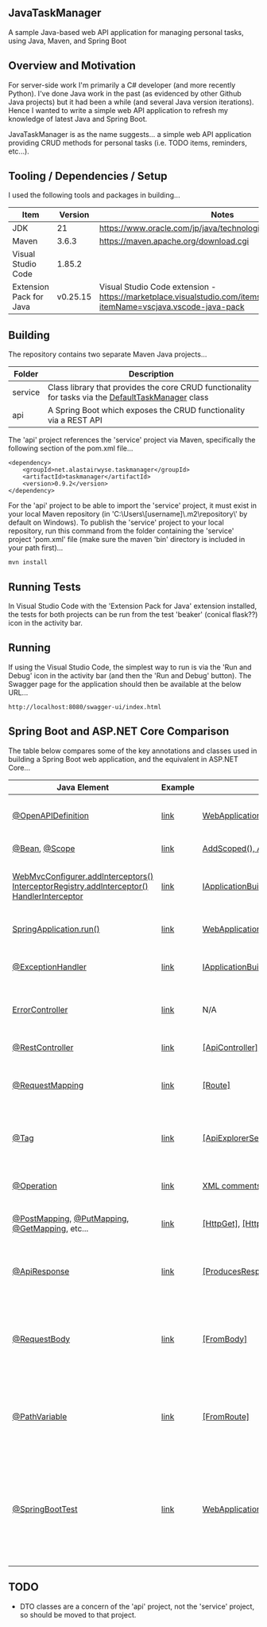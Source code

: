 JavaTaskManager
---------------

A sample Java-based web API application for managing personal tasks, using Java, Maven, and Spring Boot

## Overview and Motivation

For server-side work I'm primarily a C# developer (and more recently Python).  I've done Java work in the past (as evidenced by other Github Java projects) but it had been a while (and several Java version iterations).  Hence I wanted to write a simple web API application to refresh my knowledge of latest Java and Spring Boot.

JavaTaskManager is as the name suggests... a simple web API application providing CRUD methods for personal tasks (i.e. TODO items, reminders, etc...).

## Tooling / Dependencies / Setup

I used the following tools and packages in building...

| Item | Version | Notes |
| ---- | ------- | ----- |
| JDK  | 21      | https://www.oracle.com/jp/java/technologies/downloads/#java21 |
| Maven | 3.6.3 | https://maven.apache.org/download.cgi |
| Visual Studio Code | 1.85.2 | |
| Extension Pack for Java | v0.25.15 | Visual Studio Code extension - https://marketplace.visualstudio.com/items?itemName=vscjava.vscode-java-pack |
 
## Building

The repository contains two separate Maven Java projects...

| Folder | Description |
| ------ | ----------- |
| service | Class library that provides the core CRUD functionality for tasks via the [DefaultTaskManager](https://github.com/alastairwyse/JavaTaskManager/blob/27a9e01af8e29082ad8c030910fa8a2814446b95/service/src/main/java/net/alastairwyse/taskmanager/DefaultTaskManager.java) class |
| api | A Spring Boot which exposes the CRUD functionality via a REST API |

The 'api' project references the 'service' project via Maven, specifically the following section of the pom.xml file...

```
<dependency>
    <groupId>net.alastairwyse.taskmanager</groupId>
    <artifactId>taskmanager</artifactId>
    <version>0.9.2</version>
</dependency>
```

For the 'api' project to be able to import the 'service' project, it must exist in your local Maven repository (in 'C:\\Users\\\[username\]\\.m2\repository\\' by default on Windows).  To publish the 'service' project to your local repository, run this command from the folder containing the 'service' project 'pom.xml' file (make sure the maven 'bin' directory is included in your path first)...

```
mvn install
```

## Running Tests

In Visual Studio Code with the 'Extension Pack for Java' extension installed, the tests for both projects can be run from the test 'beaker' (conical flask??) icon in the activity bar.

## Running 

If using the Visual Studio Code, the simplest way to run is via the 'Run and Debug' icon in the activity bar (and then the 'Run and Debug' button).  The Swagger page for the application should then be available at the below URL...

```
http://localhost:8080/swagger-ui/index.html
```

## Spring Boot and ASP.NET Core Comparison

The table below compares some of the key annotations and classes used in building a Spring Boot web application, and the equivalent in ASP.NET Core...

| Java Element | Example | C# Equivalent | Purpose |
| ------------ | ------- | ------------- | ------- |
| [@OpenAPIDefinition](https://docs.swagger.io/swagger-core/v2.0.0-RC3/apidocs/io/swagger/v3/oas/annotations/OpenAPIDefinition.html) | [link](https://github.com/alastairwyse/JavaTaskManager/blob/27a9e01af8e29082ad8c030910fa8a2814446b95/api/src/main/java/net/alastairwyse/taskmanager/api/Config.java#L40) | [WebApplicationBuilder.Services.AddSwaggerGen()](https://learn.microsoft.com/en-us/aspnet/core/tutorials/getting-started-with-swashbuckle?view=aspnetcore-7.0&tabs=visual-studio) | Add title, description, etc to Swagger page |
| [@Bean](https://docs.spring.io/spring-framework/docs/current/javadoc-api/org/springframework/context/annotation/Bean.html), [@Scope](https://docs.spring.io/spring-framework/docs/current/javadoc-api/org/springframework/context/annotation/Scope.html) | [link](https://github.com/alastairwyse/JavaTaskManager/blob/27a9e01af8e29082ad8c030910fa8a2814446b95/api/src/main/java/net/alastairwyse/taskmanager/api/Config.java#L49-L50) | [AddScoped(), AddSingleton()](https://learn.microsoft.com/en-us/aspnet/core/fundamentals/dependency-injection?view=aspnetcore-8.0) etc... | Dependency injection |
| [WebMvcConfigurer.addInterceptors()](https://docs.spring.io/spring-framework/docs/current/javadoc-api/org/springframework/web/servlet/config/annotation/WebMvcConfigurer.html)<br/>[InterceptorRegistry.addInterceptor()](https://docs.spring.io/spring-framework/docs/current/javadoc-api/org/springframework/web/servlet/config/annotation/InterceptorRegistry.html)<br/>[HandlerInterceptor](https://docs.spring.io/spring-framework/docs/current/javadoc-api/org/springframework/web/servlet/HandlerInterceptor.html) | [link](https://github.com/alastairwyse/JavaTaskManager/blob/27a9e01af8e29082ad8c030910fa8a2814446b95/api/src/main/java/net/alastairwyse/taskmanager/api/WebMvcConfig.java#L28-L33) | [IApplicationBuilder.UseMiddleware<T>()](https://learn.microsoft.com/en-us/aspnet/core/fundamentals/middleware/write?view=aspnetcore-8.0) | Intercept the handler execution chain / request pipeline |
| [SpringApplication.run()](https://docs.spring.io/spring-boot/docs/current/api/org/springframework/boot/SpringApplication.html) | [link](https://github.com/alastairwyse/JavaTaskManager/blob/27a9e01af8e29082ad8c030910fa8a2814446b95/api/src/main/java/net/alastairwyse/taskmanager/api/TaskManagerApi.java#L27) | [WebApplication.Run()](https://learn.microsoft.com/en-us/dotnet/api/microsoft.aspnetcore.builder.webapplication?view=aspnetcore-8.0) | Runs/starts the web application |
| [@ExceptionHandler](https://docs.spring.io/spring-framework/docs/current/javadoc-api/org/springframework/web/bind/annotation/ExceptionHandler.html) | [link](https://github.com/alastairwyse/JavaTaskManager/blob/27a9e01af8e29082ad8c030910fa8a2814446b95/api/src/main/java/net/alastairwyse/taskmanager/api/GlobalControllerExceptionHandler.java#L45) | [IApplicationBuilder.UseExceptionHandler()](https://learn.microsoft.com/en-us/dotnet/api/microsoft.aspnetcore.builder.exceptionhandlerextensions.useexceptionhandler?view=aspnetcore-8.0) | Specify custom exception handling |
| [ErrorController](https://docs.spring.io/spring-boot/docs/current/api/org/springframework/boot/web/servlet/error/ErrorController.html) | [link](https://github.com/alastairwyse/JavaTaskManager/blob/27a9e01af8e29082ad8c030910fa8a2814446b95/api/src/main/java/net/alastairwyse/taskmanager/api/CustomErrorController.java#L37) | N/A | Override the Spring Boot 'whitelabel' error page |
| [@RestController](https://docs.spring.io/spring-framework/docs/current/javadoc-api/org/springframework/web/bind/annotation/RestController.html) | [link](https://github.com/alastairwyse/JavaTaskManager/blob/27a9e01af8e29082ad8c030910fa8a2814446b95/api/src/main/java/net/alastairwyse/taskmanager/api/controllers/TaskController.java#L50) | [\[ApiController\]](https://learn.microsoft.com/en-us/dotnet/api/microsoft.aspnetcore.mvc.apicontrollerattribute?view=aspnetcore-8.0) | Define a controller class |
| [@RequestMapping](https://docs.spring.io/spring-framework/docs/current/javadoc-api/org/springframework/web/bind/annotation/RequestMapping.html) | [link](https://github.com/alastairwyse/JavaTaskManager/blob/27a9e01af8e29082ad8c030910fa8a2814446b95/api/src/main/java/net/alastairwyse/taskmanager/api/controllers/TaskController.java#L51) | [\[Route\]](https://learn.microsoft.com/en-us/aspnet/core/mvc/controllers/routing?view=aspnetcore-8.0#attribute-routing-for-rest-apis) | Map request URLs to controller methods |
| [@Tag](https://docs.swagger.io/swagger-core/v2.0.0-RC3/apidocs/io/swagger/v3/oas/annotations/tags/Tag.html) | [link](https://github.com/alastairwyse/JavaTaskManager/blob/27a9e01af8e29082ad8c030910fa8a2814446b95/api/src/main/java/net/alastairwyse/taskmanager/api/controllers/TaskController.java#L52) | [\[ApiExplorerSettings(GroupName)\]](https://learn.microsoft.com/en-us/dotnet/api/microsoft.aspnetcore.mvc.apiexplorersettingsattribute?view=aspnetcore-8.0) | Specify the name of a group of endpoints in the Swagger page |
| [@Operation](https://docs.swagger.io/swagger-core/v2.0.0-RC3/apidocs/io/swagger/v3/oas/annotations/Operation.html) | [link](https://github.com/alastairwyse/JavaTaskManager/blob/27a9e01af8e29082ad8c030910fa8a2814446b95/api/src/main/java/net/alastairwyse/taskmanager/api/controllers/TaskController.java#L70) | [XML comments](https://learn.microsoft.com/en-us/aspnet/core/tutorials/getting-started-with-swashbuckle?view=aspnetcore-7.0&tabs=visual-studio#xml-comments) on controller method | Documentation in Swagger page |
| [@PostMapping](https://docs.spring.io/spring-framework/docs/current/javadoc-api/org/springframework/web/bind/annotation/PostMapping.html), [@PutMapping](https://docs.spring.io/spring-framework/docs/current/javadoc-api/org/springframework/web/bind/annotation/PutMapping.html), [@GetMapping](https://docs.spring.io/spring-framework/docs/current/javadoc-api/org/springframework/web/bind/annotation/GetMapping.html), etc... | [link](https://github.com/alastairwyse/JavaTaskManager/blob/27a9e01af8e29082ad8c030910fa8a2814446b95/api/src/main/java/net/alastairwyse/taskmanager/api/controllers/TaskController.java#L71C1-L103C20) | [\[HttpGet\]](https://learn.microsoft.com/en-us/dotnet/api/microsoft.aspnetcore.mvc.httpgetattribute?view=aspnetcore-8.0), [\[HttpPost\]](https://learn.microsoft.com/en-us/dotnet/api/microsoft.aspnetcore.mvc.httppostattribute?view=aspnetcore-8.0), etc... | Define HTTP method on controller methods |
| [@ApiResponse](https://docs.swagger.io/swagger-core/v2.0.0-RC3/apidocs/io/swagger/v3/oas/annotations/responses/ApiResponse.html) | [link](https://github.com/alastairwyse/JavaTaskManager/blob/27a9e01af8e29082ad8c030910fa8a2814446b95/api/src/main/java/net/alastairwyse/taskmanager/api/controllers/TaskController.java#L72) | [\[ProducesResponseType\]](https://learn.microsoft.com/en-us/dotnet/api/microsoft.aspnetcore.mvc.producesresponsetypeattribute?view=aspnetcore-8.0) | Specify HTTP status codes returned by controller methods |
| [@RequestBody](https://docs.spring.io/spring-framework/docs/current/javadoc-api/org/springframework/web/bind/annotation/RequestBody.html) | [link](https://github.com/alastairwyse/JavaTaskManager/blob/27a9e01af8e29082ad8c030910fa8a2814446b95/api/src/main/java/net/alastairwyse/taskmanager/api/controllers/TaskController.java#L73) | [\[FromBody\]](https://learn.microsoft.com/en-us/dotnet/api/microsoft.aspnetcore.mvc.frombodyattribute?view=aspnetcore-8.0) | Specify that controller method parameter should be taken from the HTTP request body |
| [@PathVariable](https://docs.spring.io/spring-framework/docs/current/javadoc-api/org/springframework/web/bind/annotation/PathVariable.html) | [link](https://github.com/alastairwyse/JavaTaskManager/blob/27a9e01af8e29082ad8c030910fa8a2814446b95/api/src/main/java/net/alastairwyse/taskmanager/api/controllers/TaskController.java#L141) | [\[FromRoute\]](https://learn.microsoft.com/en-us/dotnet/api/microsoft.aspnetcore.mvc.fromrouteattribute?view=aspnetcore-8.0) | Specify that controller method parameter should be taken from the request URL |
| [@SpringBootTest](https://docs.spring.io/spring-boot/docs/current/api/org/springframework/boot/test/context/SpringBootTest.html) | [link](https://github.com/alastairwyse/JavaTaskManager/blob/27a9e01af8e29082ad8c030910fa8a2814446b95/api/src/test/java/net/alastairwyse/taskmanager/api/controllers/TaskControllerIntegrationTests.java#L63) | [WebApplicationFactory<TEntryPoint>](https://learn.microsoft.com/en-us/dotnet/api/microsoft.aspnetcore.mvc.testing.webapplicationfactory-1?view=aspnetcore-8.0) | Define and run integration / end-to-end tests (i.e. tests which run a real instance of the web API application, and test via HTTP requests) |

## TODO

* DTO classes are a concern of the 'api' project, not the 'service' project, so should be moved to that project.